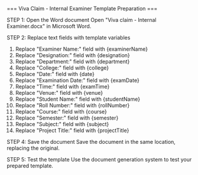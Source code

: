 
=== Viva Claim - Internal Examiner Template Preparation ===

STEP 1: Open the Word document
Open "Viva claim - Internal Examiner.docx" in Microsoft Word.

STEP 2: Replace text fields with template variables
1. Replace "Examiner Name:" field with {examinerName}
2. Replace "Designation:" field with {designation}
3. Replace "Department:" field with {department}
4. Replace "College:" field with {college}
5. Replace "Date:" field with {date}
6. Replace "Examination Date:" field with {examDate}
7. Replace "Time:" field with {examTime}
8. Replace "Venue:" field with {venue}
9. Replace "Student Name:" field with {studentName}
10. Replace "Roll Number:" field with {rollNumber}
11. Replace "Course:" field with {course}
12. Replace "Semester:" field with {semester}
13. Replace "Subject:" field with {subject}
14. Replace "Project Title:" field with {projectTitle}

STEP 4: Save the document
Save the document in the same location, replacing the original.

STEP 5: Test the template
Use the document generation system to test your prepared template.

